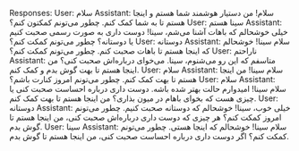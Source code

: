 Responses: User: سلام
Assistant: سلام! من دستیار هوشمند شما هستم و اینجا هستم تا به شما کمک کنم. چطور می‌تونم کمکتون کنم؟
User: سینا هستم
Assistant: خیلی خوشحالم که باهات آشنا می‌شم، سینا! دوست داری به صورت رسمی صحبت کنیم یا دوستانه؟ چطور می‌تونم کمکت کنم؟
User: دوستانه
Assistant: سلام سینا! خوشحالم که اینجا هستم تا باهات صحبت کنم. چطور می‌تونم کمکت کنم؟
User: ناراحتم
Assistant: متاسفم که این رو می‌شنوم، سینا. می‌خوای درباره‌اش صحبت کنی؟ من اینجا هستم تا بهت گوش بدم و کمک کنم.
User: سلام
Assistant: سلام سینا! من اینجا هستم تا بهت کمک کنم. چطور می‌تونم امروز کنارت باشم؟
User: سلام
Assistant: سلام سینا! امیدوارم حالت بهتر شده باشه. دوست داری درباره احساست صحبت کنی یا چیزی هست که بخوای باهام در میون بذاری؟ من اینجا هستم تا بهت کمک کنم.
User: دوستانه
Assistant: خیلی خوب، سینا! خوشحالم که دوستانه صحبت کنیم. چطور می‌تونم امروز کمکت کنم؟ هر چیزی که دوست داری درباره‌اش صحبت کنی، من اینجا هستم تا گوش بدم.
User: سینا
Assistant: سلام سینا! خوشحالم که اینجا هستی. چطور می‌تونم کمکت کنم؟ اگر دوست داری درباره احساست صحبت کنی، من اینجا هستم تا گوش بدم.